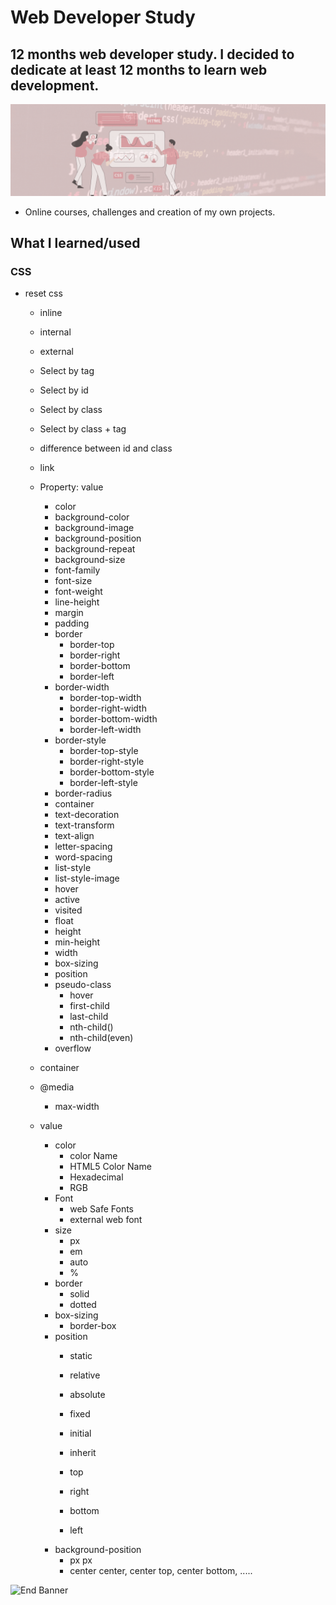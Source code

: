 # Web Developer Study
## 12 months web developer study. I decided to dedicate at least 12 months to learn web development.

![Begin Banner](Documentation/top-1200x350.gif)

* Online courses, challenges and creation of my own projects.

## What I learned/used 
### CSS 
* reset css
    * inline
    * internal
    * external
    * Select by tag 
    * Select by id 
    * Select by class
    * Select by class + tag
    * difference between id and class
    * link
    * Property: value
        * color
        * background-color
        * background-image
        * background-position
        * background-repeat
        * background-size
        * font-family
        * font-size
        * font-weight
        * line-height
        * margin
        * padding
        * border
            * border-top
            * border-right
            * border-bottom
            * border-left
        * border-width
            * border-top-width
            * border-right-width
            * border-bottom-width
            * border-left-width
        * border-style
            * border-top-style
            * border-right-style
            * border-bottom-style
            * border-left-style
        * border-radius
        * container
        * text-decoration
        * text-transform
        * text-align
        * letter-spacing
        * word-spacing
        * list-style
        * list-style-image
        * hover
        * active
        * visited
        * float
        * height
        * min-height
        * width
        * box-sizing
        * position
        * pseudo-class
            * hover
            * first-child
            * last-child
            * nth-child()
            * nth-child(even)
        * overflow
    * container
    * @media
        * max-width


       

    
    * value
        * color 
            * color Name
            * HTML5 Color Name
            * Hexadecimal
            * RGB
        * Font
            * web Safe Fonts
            * external web font
        * size
            * px
            * em
            * auto
            * %
        * border
            * solid
            * dotted
        * box-sizing
            * border-box
        * position
            * static
            * relative
            * absolute
            * fixed
            * initial
            * inherit

            * top
            * right
            * bottom
            * left
        * background-position
            * px px
            * center center, center top, center bottom, .....


![End Banner](Documentation/botton-1200x350.gif)